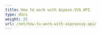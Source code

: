 ```yaml
---
title: Нow to work with Aspose.SVG API
type: docs
weight: 25
url: /net/how-to-work-with-asposesvg-api/
---
```







